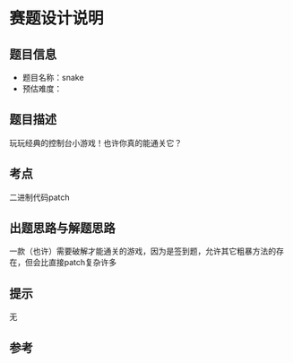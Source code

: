# 赛题设计说明

## 题目信息

- 题目名称：snake
- 预估难度：

## 题目描述

玩玩经典的控制台小游戏！也许你真的能通关它？

## 考点

二进制代码patch

## 出题思路与解题思路

一款（也许）需要破解才能通关的游戏，因为是签到题，允许其它粗暴方法的存在，但会比直接patch复杂许多

## 提示

无

## 参考


